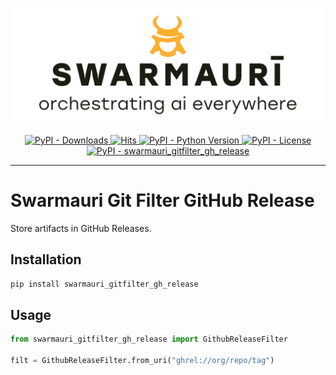 ![Swarmauri Logo](https://github.com/swarmauri/swarmauri-sdk/blob/3d4d1cfa949399d7019ae9d8f296afba773dfb7f/assets/swarmauri.brand.theme.svg)

<p align="center">
    <a href="https://pypi.org/project/swarmauri_gitfilter_gh_release/">
        <img src="https://img.shields.io/pypi/dm/swarmauri_gitfilter_gh_release" alt="PyPI - Downloads"/>
    </a>
    <a href="https://hits.sh/github.com/swarmauri/swarmauri-sdk/tree/master/pkgs/standards/swarmauri_gitfilter_gh_release/">
        <img alt="Hits" src="https://hits.sh/github.com/swarmauri/swarmauri-sdk/tree/master/pkgs/standards/swarmauri_gitfilter_gh_release.svg"/>
    </a>
    <a href="https://pypi.org/project/swarmauri_gitfilter_gh_release/">
        <img src="https://img.shields.io/pypi/pyversions/swarmauri_gitfilter_gh_release" alt="PyPI - Python Version"/>
    </a>
    <a href="https://pypi.org/project/swarmauri_gitfilter_gh_release/">
        <img src="https://img.shields.io/pypi/l/swarmauri_gitfilter_gh_release" alt="PyPI - License"/>
    </a>
    <a href="https://pypi.org/project/swarmauri_gitfilter_gh_release/">
        <img src="https://img.shields.io/pypi/v/swarmauri_gitfilter_gh_release?label=swarmauri_gitfilter_gh_release&color=green" alt="PyPI - swarmauri_gitfilter_gh_release"/>
    </a>
</p>

---

# Swarmauri Git Filter GitHub Release

Store artifacts in GitHub Releases.

## Installation

```bash
pip install swarmauri_gitfilter_gh_release
```

## Usage

```python
from swarmauri_gitfilter_gh_release import GithubReleaseFilter

filt = GithubReleaseFilter.from_uri("ghrel://org/repo/tag")
```
